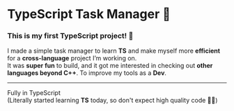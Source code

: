 # TypeScript Task Manager 📝

### This is my **first TypeScript project**! 🎉    
I made a simple task manager to learn **TS** and make myself more **efficient** for a **cross-language** project I’m working on.    
It was **super fun** to build, and it got me interested in checking out **other languages beyond C++**. To improve my tools as a **Dev**.  
  
---  
        
Fully in TypeScript  
(Literally started learning **TS** today, so don't expect high quality code 🙏😅)  
